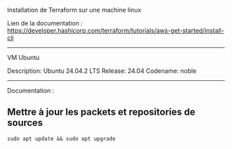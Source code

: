 Installation de Terraform sur une machine linux

Lien de la documentation : https://developer.hashicorp.com/terraform/tutorials/aws-get-started/install-cli

--------------------------------------------------------------------
VM Ubuntu

Description:    Ubuntu 24.04.2 LTS
Release:        24.04
Codename:       noble

--------------------------------------------------------------------
Documentation : 

## Mettre à jour les packets et repositories de sources
```
sudo apt update && sudo apt upgrade
```